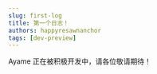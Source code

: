 ```yaml
---
slug: first-log
title: 第一个日志！
authors: happyresawnanchor
tags: [dev-preview]
---
```


Ayame 正在被积极开发中，请各位敬请期待！